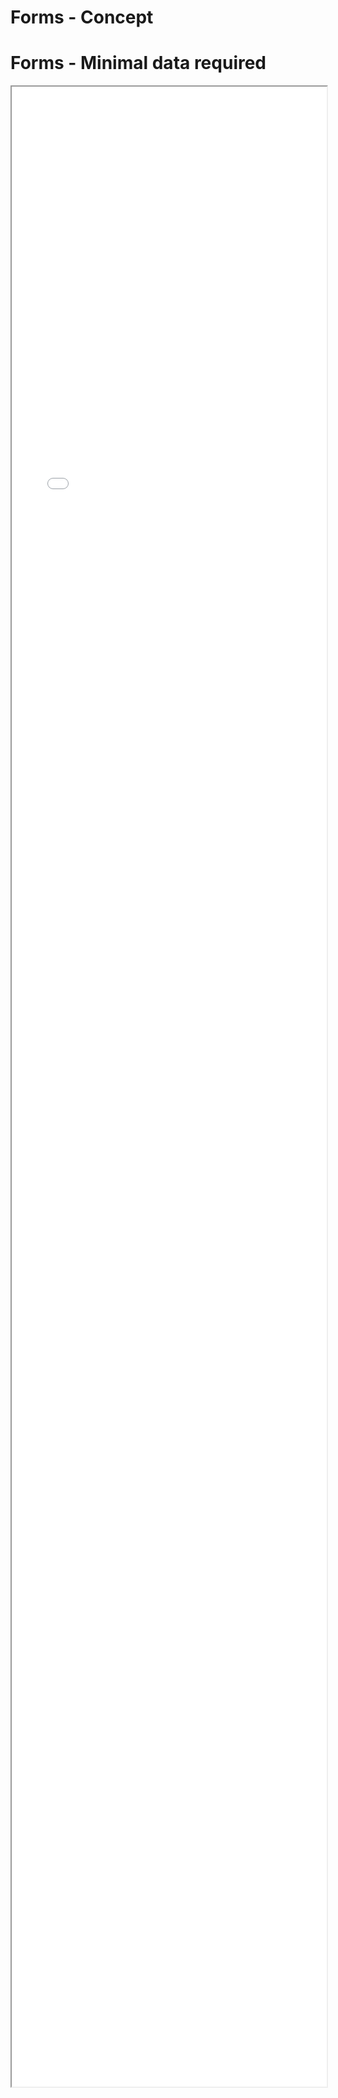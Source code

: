 # Forms - Concept 

# Forms - Minimal data required

<iframe src="./Part 1 - Theory/3.Simplicity/Forms/index.html" style="width: 100%; height: 80vh;"/>  